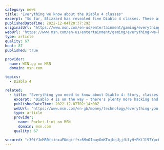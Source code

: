 ```yaml
---
category: news
title: "Everything we know about the Diablo 4 classes"
excerpt: "So far, Blizzard has revealed five Diablo 4 classes. These are classes from previous titles with chances of adding more in the future. - December 4, 2022 - WIN.gg ..."
publishedDateTime: 2022-12-04T20:37:29Z
originalUrl: "https://www.msn.com/en-us/entertainment/gaming/everything-we-know-about-the-diablo-4-classes/ar-AA14U6q8"
webUrl: "https://www.msn.com/en-us/entertainment/gaming/everything-we-know-about-the-diablo-4-classes/ar-AA14U6q8"
type: article
quality: 67
heat: 87
published: true

provider:
  name: WIN.gg on MSN
  domain: msn.com

topics:
  - Diablo 4

related:
  - title: "Everything you need to know about Diablo 4: Story, classes and trailers"
    excerpt: "Diablo 4 is on the way - there's plenty more hacking and slashing to be had, it looks like. The next game in Blizzard's mega-popular franchise was unveiled a good while ago, and its release is drawing ..."
    publishedDateTime: 2022-12-07T02:14:00Z
    webUrl: "https://www.msn.com/en-gb/money/technology/everything-you-need-to-know-about-diablo-4-story-classes-and-trailers/ar-AA150aNN"
    type: article
    provider:
      name: Pocket-lint on MSN
      domain: msn.com
    quality: 67

secured: "r30tYJnMR0fiinxaFUdgiff+z6MmOIouyOmKTojbqUjjfUfyH+FKfJl57Ypc07zo1ZxewQhz5yFM2++kPa4Awa9DR1AWOqiGJ1+WWnYuE/XdObWx9rwe+SXrw6xnE/YxxVVqpYjgJ5e2+EJjO9wVrT0+kRO8B19eZUJlL1MkxcOj/Fs2VvxvwN+doWxEdHEICipYvE8uO5SJdVGyvWI0jVY5K3VEiB9CxH5vyGpWnsy3x8WqrC0+aQoFTb61lugv0T7Pcvu3iHTWVF4UkJ27pm0biH5aBijLA4KmacLCMORdQEtPj2+xGCmscaViVJtqQRstLV4HOXeXVSo42qKASOckQqjRxWcybySSwvmQvAw=;jm8sSLsdPClrqz0RQiDd9Q=="
---
```


